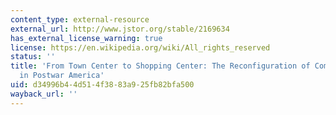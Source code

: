 ```yaml
---
content_type: external-resource
external_url: http://www.jstor.org/stable/2169634
has_external_license_warning: true
license: https://en.wikipedia.org/wiki/All_rights_reserved
status: ''
title: 'From Town Center to Shopping Center: The Reconfiguration of Community Marketplaces
  in Postwar America'
uid: d34996b4-4d51-4f38-83a9-25fb82bfa500
wayback_url: ''
---
```

